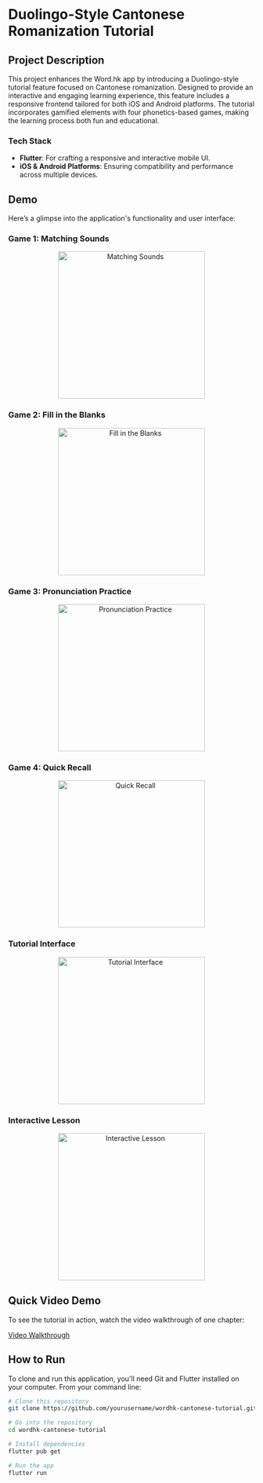 # Duolingo-Style Cantonese Romanization Tutorial

## Project Description

This project enhances the Word.hk app by introducing a Duolingo-style tutorial feature focused on Cantonese romanization. Designed to provide an interactive and engaging learning experience, this feature includes a responsive frontend tailored for both iOS and Android platforms. The tutorial incorporates gamified elements with four phonetics-based games, making the learning process both fun and educational.

### Tech Stack
- **Flutter**: For crafting a responsive and interactive mobile UI.
- **iOS & Android Platforms**: Ensuring compatibility and performance across multiple devices.

## Demo

Here’s a glimpse into the application's functionality and user interface:

### Game 1: Matching Sounds
<p align="center">
  <img src="/path/to/game1.jpg" alt="Matching Sounds" width="300">
</p>

### Game 2: Fill in the Blanks
<p align="center">
  <img src="/path/to/game2.jpg" alt="Fill in the Blanks" width="300">
</p>

### Game 3: Pronunciation Practice
<p align="center">
  <img src="/path/to/game3.jpg" alt="Pronunciation Practice" width="300">
</p>

### Game 4: Quick Recall
<p align="center">
  <img src="/path/to/game4.jpg" alt="Quick Recall" width="300">
</p>

### Tutorial Interface
<p align="center">
  <img src="/path/to/tutorial_interface.jpg" alt="Tutorial Interface" width="300">
</p>

### Interactive Lesson
<p align="center">
  <img src="/path/to/interactive_lesson.jpg" alt="Interactive Lesson" width="300">
</p>

## Quick Video Demo

To see the tutorial in action, watch the video walkthrough of one chapter:

[Video Walkthrough](/path/to/video.mp4)

## How to Run

To clone and run this application, you'll need Git and Flutter installed on your computer. From your command line:

```bash
# Clone this repository
git clone https://github.com/yourusername/wordhk-cantonese-tutorial.git

# Go into the repository
cd wordhk-cantonese-tutorial

# Install dependencies
flutter pub get

# Run the app
flutter run
